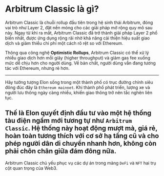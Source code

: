 
# Arbitrum Classic là gì? 

Arbitrum Classic là chuỗi rollup đầu tiên trong hệ sinh thái Arbitrum, đóng vai trò như Layer 2, đặt nền móng cho các giải pháp mở rộng quy mô sau này. Ngay từ khi ra mắt, Arbitrum Classic đã trở thành giải pháp Layer 2 phổ biến nhất, được ứng dụng rộng rãi nhờ khả năng cải thiện hiệu suất giao dịch và giảm thiểu chi phí một cách rõ rệt so với Ethereum.


Thông qua công nghệ **Optimistic Rollups**, Arbitrum Classic có thể xử lý nhiều giao dịch hơn mỗi giây (higher throughput) và giảm gas fee xuống mức dễ chịu hơn cho người dùng. Về bản chất, người dùng vẫn đang tương tác với Ethereum, nhưng rẻ hơn.

---
Hãy tưởng tượng Elon sống trong một thành phố có trục đường chính siêu đông đúc đây là `Ethereum mainnet`. Khi thành phố phát triển, lượng xe và người lưu thông ngày càng nhiều, khiến giao thông trở nên tắc nghẽn liên tục.

Thế là Elon quyết định đầu tư vào một hệ thống tàu điện ngầm mới tương tự như `Arbitrum Classic`. Hệ thống này hoạt động mượt mà, giá rẻ, hoàn toàn tương thích với cơ sở hạ tầng cũ và cho phép người dân di chuyển nhanh hơn, không còn phải chôn chân giữa đám đông nữa.
---

Arbitrum Classic chủ yếu phục vụ các dự án trong mảng `DeFi` và `NFT` hai trụ cột quan trọng của Web3. 


